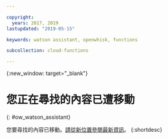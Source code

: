 ```yaml
---

copyright:
  years: 2017, 2019
lastupdated: "2019-05-15"

keywords: watson assistant, openwhisk, functions

subcollection: cloud-functions

---
```


{:new_window: target="_blank"}
# 您正在尋找的內容已遭移動
{: #ow_watson_assistant}

您要尋找的內容已移動。[請從新位置參閱最新資訊](/docs/openwhisk?topic=cloud-functions-pkg_watson_assistant)。
{:shortdesc}
